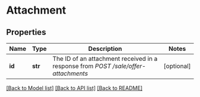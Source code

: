 # Attachment

## Properties
Name | Type | Description | Notes
------------ | ------------- | ------------- | -------------
**id** | **str** | The ID of an attachment received in a response from *POST /sale/offer-attachments* | [optional] 

[[Back to Model list]](../README.md#documentation-for-models) [[Back to API list]](../README.md#documentation-for-api-endpoints) [[Back to README]](../README.md)


